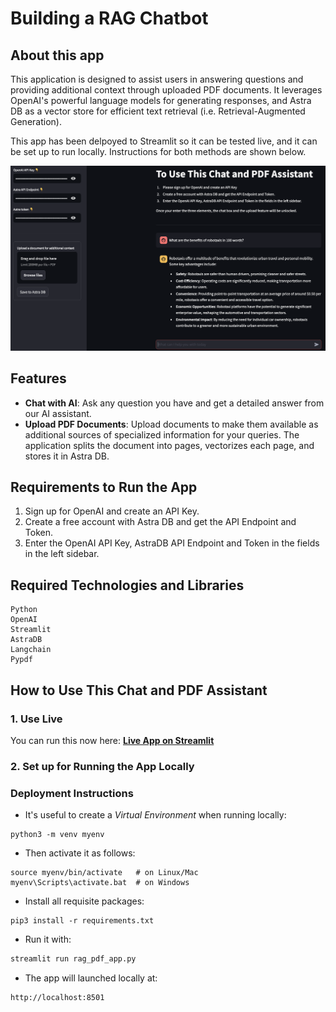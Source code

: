 # Building a RAG Chatbot

## About this app

This application is designed to assist users in answering questions and providing additional context through uploaded PDF documents. It leverages OpenAI's powerful language models for generating responses, and Astra DB as a vector store for efficient text retrieval (i.e. Retrieval-Augmented Generation).

This app has been delpoyed to Streamlit so it can be tested live, and it can be set up to run locally. Instructions for both methods are shown below.

![RAG App](./assets/rag_pdf_app.png)

## Features

- **Chat with AI**: Ask any question you have and get a detailed answer from our AI assistant.
- **Upload PDF Documents**: Upload documents to make them available as additional sources of specialized information for your queries. The application splits the document into pages, vectorizes each page, and stores it in Astra DB.

## Requirements to Run the App

1. Sign up for OpenAI and create an API Key.
2. Create a free account with Astra DB and get the API Endpoint and Token.
3. Enter the OpenAI API Key, AstraDB API Endpoint and Token in the fields in the left sidebar.

## Required Technologies and Libraries

```
Python
OpenAI
Streamlit
AstraDB
Langchain
Pypdf
```

## How to Use This Chat and PDF Assistant

### 1. Use Live

You can run this now here: **[Live App on Streamlit](https://rag-chatbot-for-pdf.streamlit.app)**

### 2. Set up for Running the App Locally

### Deployment Instructions

- It's useful to create a _Virtual Environment_ when running locally:

```
python3 -m venv myenv
```

- Then activate it as follows:

```
source myenv/bin/activate   # on Linux/Mac
myenv\Scripts\activate.bat  # on Windows
```

- Install all requisite packages:

```
pip3 install -r requirements.txt
```

- Run it with:

```bash
streamlit run rag_pdf_app.py
```

- The app will launched locally at:

```
http://localhost:8501
```
